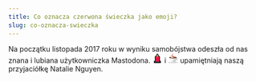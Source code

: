 ```yaml
---
title: Co oznacza czerwona świeczka jako emoji?
slug: co-oznacza-swieczka
---
```


Na początku listopada 2017 roku w wyniku samobójstwa odeszła od nas znana i lubiana użytkowniczka Mastodona. ![:red_candle:](red_candle_sm.png) i ![lattentacle](lattentacle_sm.png) upamiętniają naszą przyjaciółkę Natalie Nguyen.
